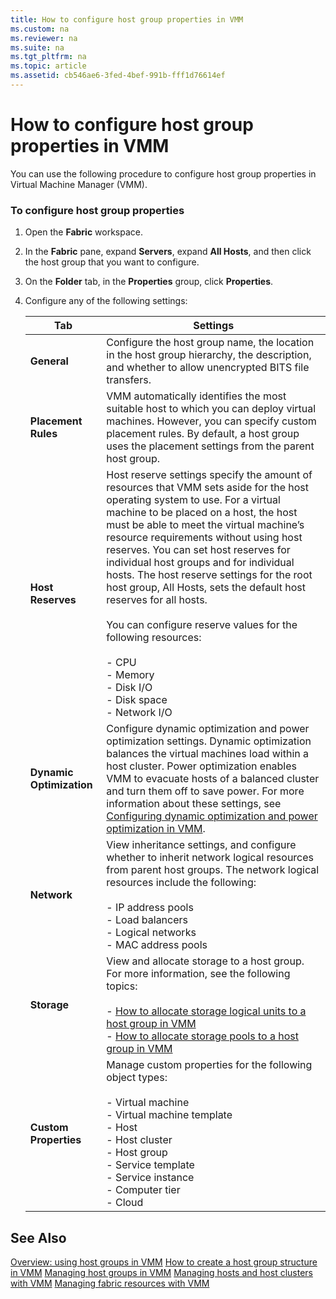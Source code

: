 ```yaml
---
title: How to configure host group properties in VMM
ms.custom: na
ms.reviewer: na
ms.suite: na
ms.tgt_pltfrm: na
ms.topic: article
ms.assetid: cb546ae6-3fed-4bef-991b-fff1d76614ef
---
```

# How to configure host group properties in VMM
You can use the following procedure to configure host group properties in Virtual Machine Manager \(VMM\).

### To configure host group properties

1.  Open the **Fabric** workspace.

2.  In the **Fabric** pane, expand **Servers**, expand **All Hosts**, and then click the host group that you want to configure.

3.  On the **Folder** tab, in the **Properties** group, click **Properties**.

4.  Configure any of the following settings:

    |Tab|Settings|
    |-------|------------|
    |**General**|Configure the host group name, the location in the host group hierarchy, the description, and whether to allow unencrypted BITS file transfers.|
    |**Placement Rules**|VMM automatically identifies the most suitable host to which you can deploy virtual machines. However, you can specify custom placement rules. By default, a host group uses the placement settings from the parent host group.|
    |**Host Reserves**|Host reserve settings specify the amount of resources that VMM sets aside for the host operating system to use. For a virtual machine to be placed on a host, the host must be able to meet the virtual machine’s resource requirements without using host reserves. You can set host reserves for individual host groups and for individual hosts. The host reserve settings for the root host group, All Hosts, sets the default host reserves for all hosts.<br /><br />You can configure reserve values for the following resources:<br /><br />-   CPU<br />-   Memory<br />-   Disk I\/O<br />-   Disk space<br />-   Network I\/O|
    |**Dynamic Optimization**|Configure dynamic optimization and power optimization settings. Dynamic optimization balances the virtual machines load within a host cluster. Power optimization enables VMM to evacuate hosts of a balanced cluster and turn them off to save power. For more information about these settings, see [Configuring dynamic optimization and power optimization in VMM](Configuring-dynamic-optimization-and-power-optimization-in-VMM.md).|
    |**Network**|View inheritance settings, and configure whether to inherit network logical resources from parent host groups. The network logical resources include the following:<br /><br />-   IP address pools<br />-   Load balancers<br />-   Logical networks<br />-   MAC address pools|
    |**Storage**|View and allocate storage to a host group. For more information, see the following topics:<br /><br />-   [How to allocate storage logical units to a host group in VMM](How-to-allocate-storage-logical-units-to-a-host-group-in-VMM.md)<br />-   [How to allocate storage pools to a host group in VMM](How-to-allocate-storage-pools-to-a-host-group-in-VMM.md)|
    |**Custom Properties**|Manage custom properties for the following object types:<br /><br />-   Virtual machine<br />-   Virtual machine template<br />-   Host<br />-   Host cluster<br />-   Host group<br />-   Service template<br />-   Service instance<br />-   Computer tier<br />-   Cloud|

## See Also
[Overview: using host groups in VMM](Overview--using-host-groups-in-VMM.md)
[How to create a host group structure in VMM](How-to-create-a-host-group-structure-in-VMM.md)
[Managing host groups in VMM](Managing-host-groups-in-VMM.md)
[Managing hosts and host clusters with VMM](Managing-hosts-and-host-clusters-with-VMM.md)
[Managing fabric resources with VMM](Managing-fabric-resources-with-VMM.md)


